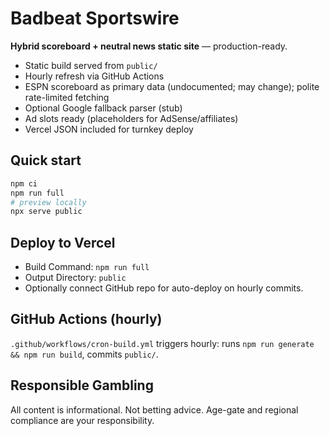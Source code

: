 # Badbeat Sportswire

**Hybrid scoreboard + neutral news static site** — production-ready.

- Static build served from `public/`
- Hourly refresh via GitHub Actions
- ESPN scoreboard as primary data (undocumented; may change); polite rate-limited fetching
- Optional Google fallback parser (stub)
- Ad slots ready (placeholders for AdSense/affiliates)
- Vercel JSON included for turnkey deploy

## Quick start
```bash
npm ci
npm run full
# preview locally
npx serve public
```

## Deploy to Vercel
- Build Command: `npm run full`
- Output Directory: `public`
- Optionally connect GitHub repo for auto-deploy on hourly commits.

## GitHub Actions (hourly)
`.github/workflows/cron-build.yml` triggers hourly: runs `npm run generate && npm run build`, commits `public/`.

## Responsible Gambling
All content is informational. Not betting advice. Age-gate and regional compliance are your responsibility.
